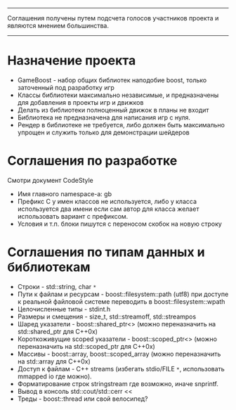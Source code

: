 
---

Соглашения получены путем подсчета голосов участников проекта и являются мнением большинства.

---


# Назначение проекта #
  * GameBoost - набор общих библиотек наподобие boost, только заточенный под разработку игр
  * Классы библиотеки максимально независимые, и предназначены для добавления в проекты игр и движков
  * Делать из библиотеки полноценный движок в планы не входит
  * Библиотека не предназначена для написания игр с нуля.
  * Рендер в библиотеке не требуется, либо должен быть максимально упрощен и служить только для демонстрации шейдеров



# Соглашения по разработке #

Смотри документ CodeStyle

  * Имя главного namespace-а: gb
  * Префикс C у имен классов не используется, либо у класса используется два имени если сам автор для класса желает использовать вариант с префиксом.
  * Условия и т.п. блоки пишутся с переносом скобок на новую строку

# Соглашения по типам данных и библиотекам #

  * Строки - std::string, char `*`
  * Пути к файлам и ресурсам - boost::filesystem::path (utf8) при доступе к реальной файловой системе переводить в boost::filesystem::wpath
  * Целочисленные типы - stdint.h
  * Размеры и смещения - size\_t, std::streamoff, std::streampos
  * Шаред указатели - boost::shared\_ptr<> (можно переназначить на std::shared\_ptr для C++0x)
  * Короткоживущие scoped указатели - boost::scoped\_ptr<> (можно переназначить на std::scoped\_ptr для C++0x)
  * Массивы - boost::array, boost::scoped\_array (можно переназначить на std::array для C++0x)
  * Доступ к файлам - C++ streams (избегать stdio/FILE `*`, использовать mmapped io где можно).
  * Форматирование строк stringstream где возможно, иначе snprintf.
  * Вывод в консоль std::cout/std::cerr <<
  * Треды - boost::thread или свой велосипед?